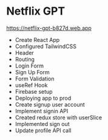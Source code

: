 # Netflix GPT
  https://netflix-gpt-b827d.web.app
- Create React App
- Configured TailwindCSS
- Header
- Routing
- Login Form
- Sign Up Form
- Form Validation
- useRef Hook
- Firebase setup
- Deploying app to prod
- Create signup user account
- Implement signin API
- Created redux store with userSlice
- Implemented sign out 
- Update profile API call